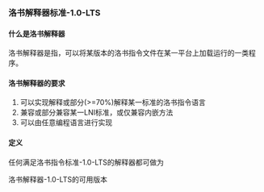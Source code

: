### 洛书解释器标准-1.0-LTS
#### 什么是洛书解释器
洛书解释器是指，可以将某版本的洛书指令文件在某一平台上加载运行的一类程序。
#### 洛书解释器的要求
1. 可以实现解释或部分(>=70%)解释某一标准的洛书指令语言
2. 兼容或部分兼容某一LNI标准，或仅兼容内嵌方法
3. 可以由任意编程语言进行实现

#### 定义
任何满足洛书指令标准-1.0-LTS的解释器都可做为

洛书解释器-1.0-LTS的可用版本